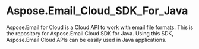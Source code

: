 # Aspose.Email_Cloud_SDK_For_Java
Aspose.Email for Cloud is a Cloud API to work with email file formats. This is the repository for Aspose.Email Cloud SDK for Java. Using this SDK, Aspose.Email Cloud APIs can be easily used in Java applications.
